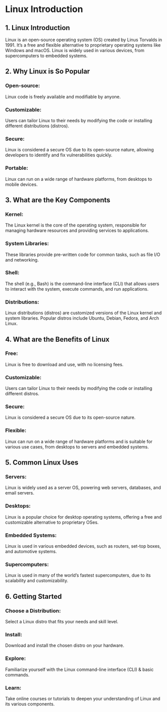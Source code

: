 # Linux Introduction

## 1. Linux Introduction

Linux is an open-source operating system (OS) created by Linus Torvalds in 1991. It’s a free and flexible alternative to proprietary operating systems like Windows and macOS. Linux is widely used in various devices, from supercomputers to embedded systems.

## 2. Why Linux is So Popular

### Open-source:
Linux code is freely available and modifiable by anyone.

### Customizable:
Users can tailor Linux to their needs by modifying the code or installing different distributions (distros).

### Secure:
Linux is considered a secure OS due to its open-source nature, allowing developers to identify and fix vulnerabilities quickly.

### Portable:
Linux can run on a wide range of hardware platforms, from desktops to mobile devices.

## 3. What are the Key Components

### Kernel:
The Linux kernel is the core of the operating system, responsible for managing hardware resources and providing services to applications.

### System Libraries:
These libraries provide pre-written code for common tasks, such as file I/O and networking.

### Shell:
The shell (e.g., Bash) is the command-line interface (CLI) that allows users to interact with the system, execute commands, and run applications.

### Distributions:
Linux distributions (distros) are customized versions of the Linux kernel and system libraries. Popular distros include Ubuntu, Debian, Fedora, and Arch Linux.

## 4. What are the Benefits of Linux

### Free:
Linux is free to download and use, with no licensing fees.

### Customizable:
Users can tailor Linux to their needs by modifying the code or installing different distros.

### Secure:
Linux is considered a secure OS due to its open-source nature.

### Flexible:
Linux can run on a wide range of hardware platforms and is suitable for various use cases, from desktops to servers and embedded systems.

## 5. Common Linux Uses

### Servers:
Linux is widely used as a server OS, powering web servers, databases, and email servers.

### Desktops:
Linux is a popular choice for desktop operating systems, offering a free and customizable alternative to proprietary OSes.

### Embedded Systems:
Linux is used in various embedded devices, such as routers, set-top boxes, and automotive systems.

### Supercomputers:
Linux is used in many of the world’s fastest supercomputers, due to its scalability and customizability.

## 6. Getting Started

### Choose a Distribution:
Select a Linux distro that fits your needs and skill level.

### Install:
Download and install the chosen distro on your hardware.

### Explore:
Familiarize yourself with the Linux command-line interface (CLI) & basic commands.

### Learn:
Take online courses or tutorials to deepen your understanding of Linux and its various components.
